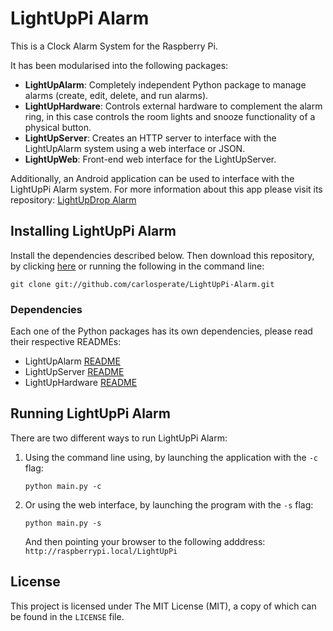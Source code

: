 # LightUpPi Alarm

This is a Clock Alarm System for the Raspberry Pi.

It has been modularised into the following packages:
* __LightUpAlarm__: Completely independent Python package to manage alarms (create, edit, delete, and run alarms).
* __LightUpHardware__: Controls external hardware to complement the alarm ring, in this case controls the room lights and snooze functionality of a physical button.
* __LightUpServer__: Creates an HTTP server to interface with the LightUpAlarm system using a web interface or JSON.
* __LightUpWeb__: Front-end web interface for the LightUpServer. 

Additionally, an Android application can be used to interface with the LightUpPi Alarm system. For more information about this app please visit its repository: [LightUpDrop Alarm](https://github.com/carlosperate/LightUpDroid-Alarm)

## Installing LightUpPi Alarm

Install the dependencies described below. Then download this repository, by clicking [here](https://github.com/carlosperate/LightUpPi-Alarm/archive/master.zip) or running the following in the command line:

```
git clone git://github.com/carlosperate/LightUpPi-Alarm.git
```


### Dependencies
Each one of the Python packages has its own dependencies, please read their respective READMEs:
* LightUpAlarm [README](https://github.com/carlosperate/LightUpPi-Alarm/blob/master/LightUpAlarm/README.md)
* LightUpServer [README](https://github.com/carlosperate/LightUpPi-Alarm/blob/master/LightUpServer/README.md)
* LightUpHardware [README](https://github.com/carlosperate/LightUpPi-Alarm/blob/master/LightUpHardware/README.md)


## Running LightUpPi Alarm
There are two different ways to run LightUpPi Alarm:

1. Using the command line using, by launching the application with the `-c` flag:
   ```
   python main.py -c
   ```

2. Or using the web interface, by launching the program with the `-s` flag:
   ```
   python main.py -s
   ```
   And then pointing your browser to the following adddress: ` http://raspberrypi.local/LightUpPi `


## License
This project is licensed under The MIT License (MIT), a copy of which can be found in the `LICENSE` file.
